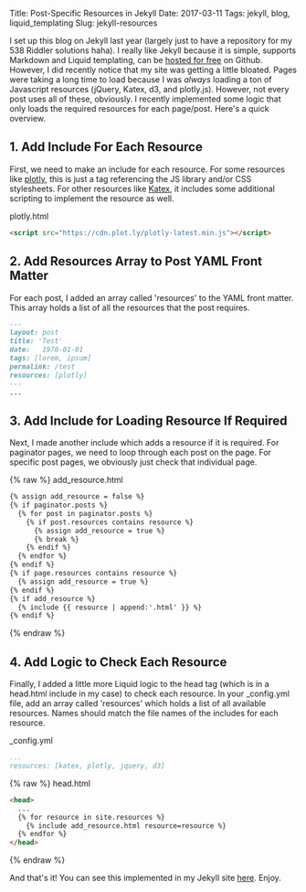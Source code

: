 Title: Post-Specific Resources in Jekyll
Date: 2017-03-11
Tags: jekyll, blog, liquid_templating
Slug: jekyll-resources

I set up this blog on Jekyll last year (largely just to have a repository for my 538 Riddler solutions haha).  I really like Jekyll because it is simple, supports Markdown and Liquid templating, can be [hosted for free](https://help.github.com/articles/using-jekyll-as-a-static-site-generator-with-github-pages/) on Github. However, I did recently notice that my site was getting a little bloated. Pages were taking a long time to load because I was _always_ loading a ton of Javascript resources (jQuery, Katex, d3, and plotly.js).  However, not every post uses all of these, obviously.  I recently implemented some logic that only loads the required resources for each page/post.  Here's a quick overview.

## 1. Add Include For Each Resource

First, we need to make an include for each resource.  For some resources like [plotly](https://github.com/donaldrauscher/blog/blob/gh-pages/_includes/plotly.html), this is just a tag referencing the JS library and/or CSS stylesheets.
For other resources like [Katex](https://github.com/donaldrauscher/blog/blob/gh-pages/_includes/katex.html), it includes some additional scripting to implement the resource as well.

plotly.html
``` html
<script src="https://cdn.plot.ly/plotly-latest.min.js"></script>
```

## 2. Add Resources Array to Post YAML Front Matter

For each post, I added an array called 'resources' to the YAML front matter.  This array holds a list of all the resources that the post requires.

``` markdown
---
layout: post
title: 'Test'
date:   1970-01-01
tags: [lorem, ipsum]
permalink: /test
resources: [plotly]
---
...
```

## 3. Add Include for Loading Resource If Required

Next, I made another include which adds a resource if it is required. For paginator pages, we need to loop through each post on the page. For specific post pages, we obviously just check that individual page.

{% raw %}
add_resource.html
``` html
{% assign add_resource = false %}
{% if paginator.posts %}
  {% for post in paginator.posts %}
    {% if post.resources contains resource %}
      {% assign add_resource = true %}
      {% break %}
    {% endif %}
  {% endfor %}
{% endif %}
{% if page.resources contains resource %}
  {% assign add_resource = true %}
{% endif %}
{% if add_resource %}
  {% include {{ resource | append:'.html' }} %}
{% endif %}
```
{% endraw %}

## 4. Add Logic to Check Each Resource

Finally, I added a little more Liquid logic to the head tag (which is in a head.html include in my case) to check each resource.  In your \_config.yml file, add an array called 'resources' which holds a list of all available resources.  Names should match the file names of the includes for each resource.

\_config.yml
``` yaml
...
resources: [katex, plotly, jquery, d3]
```

{% raw %}
head.html
``` markdown
<head>
  ...
  {% for resource in site.resources %}
    {% include add_resource.html resource=resource %}
  {% endfor %}
</head>
```
{% endraw %}

And that's it!  You can see this implemented in my Jekyll site [here](https://github.com/donaldrauscher/blog).  Enjoy.
